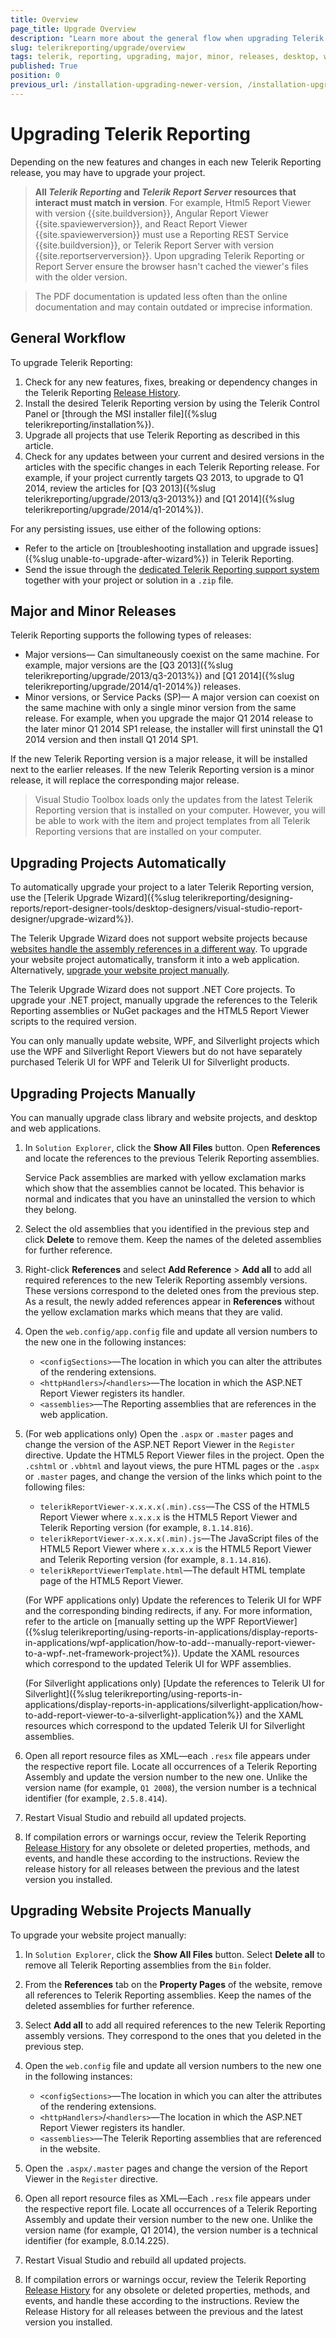 ```yaml
---
title: Overview
page_title: Upgrade Overview
description: "Learn more about the general flow when upgrading Telerik Reporting and using the major and minor releases, and upgrade desktop, website, and other projects manually."
slug: telerikreporting/upgrade/overview
tags: telerik, reporting, upgrading, major, minor, releases, desktop, website, other, projects, manually, overview
published: True
position: 0
previous_url: /installation-upgrading-newer-version, /installation-upgrading-newer_version, /upgradepathoverview, /upgrade/
---
```


# Upgrading Telerik Reporting

Depending on the new features and changes in each new Telerik Reporting release, you may have to upgrade your project.

> __All *Telerik Reporting* and *Telerik Report Server* resources that interact must match in version__. For example, Html5 Report Viewer with version {{site.buildversion}}, Angular Report Viewer {{site.spaviewerversion}}, and React Report Viewer {{site.spaviewerversion}} must use a Reporting REST Service {{site.buildversion}}, or Telerik Report Server with version {{site.reportserverversion}}. Upon upgrading Telerik Reporting or Report Server ensure the browser hasn't cached the viewer's files with the older version.

> The PDF documentation is updated less often than the online documentation and may contain outdated or imprecise information.

## General Workflow

To upgrade Telerik Reporting:

1. Check for any new features, fixes, breaking or dependency changes in the Telerik Reporting [Release History](https://www.telerik.com/support/whats-new/reporting/release-history).
1. Install the desired Telerik Reporting version by using the Telerik Control Panel or [through the MSI installer file]({%slug telerikreporting/installation%}).
1. Upgrade all projects that use Telerik Reporting as described in this article.
1. Check for any updates between your current and desired versions in the articles with the specific changes in each Telerik Reporting release. For example, if your project currently targets Q3 2013, to upgrade to Q1 2014, review the articles for [Q3 2013]({%slug telerikreporting/upgrade/2013/q3-2013%}) and [Q1 2014]({%slug telerikreporting/upgrade/2014/q1-2014%}).

For any persisting issues, use either of the following options: 

* Refer to the article on [troubleshooting installation and upgrade issues]({%slug unable-to-upgrade-after-wizard%}) in Telerik Reporting.
* Send the issue through the [dedicated Telerik Reporting support system](https://www.telerik.com/support/reporting) together with your project or solution in a `.zip` file.

## Major and Minor Releases

Telerik Reporting supports the following types of releases:

* Major versions&mdash; Can simultaneously coexist on the same machine. For example, major versions are the [Q3 2013]({%slug telerikreporting/upgrade/2013/q3-2013%}) and [Q1 2014]({%slug telerikreporting/upgrade/2014/q1-2014%}) releases.
* Minor versions, or Service Packs (SP)&mdash; A major version can coexist on the same machine with only a single minor version from the same release. For example, when you upgrade the major Q1 2014 release to the later minor Q1 2014 SP1 release, the installer will first uninstall the Q1 2014 version and then install Q1 2014 SP1.

If the new Telerik Reporting version is a major release, it will be installed next to the earlier releases. If the new Telerik Reporting version is a minor release, it will replace the corresponding major release.

> Visual Studio Toolbox loads only the updates from the latest Telerik Reporting version that is installed on your computer. However, you will be able to work with the item and project templates from all Telerik Reporting versions that are installed on your computer.

## Upgrading Projects Automatically

To automatically upgrade your project to a later Telerik Reporting version, use the [Telerik Upgrade Wizard]({%slug telerikreporting/designing-reports/report-designer-tools/desktop-designers/visual-studio-report-designer/upgrade-wizard%}).

The Telerik Upgrade Wizard does not support website projects because [websites handle the assembly references in a different way](https://learn.microsoft.com/en-us/previous-versions/aspnet/dd547590(v=vs.110)). To upgrade your website project automatically, transform it into a web application. Alternatively, [upgrade your website project manually](#upgrading-website-projects-manually).

The Telerik Upgrade Wizard does not support .NET Core projects. To upgrade your .NET project, manually upgrade the references to the Telerik Reporting assemblies or NuGet packages and the HTML5 Report Viewer scripts to the required version.

You can only manually update website, WPF, and Silverlight projects which use the WPF and Silverlight Report Viewers but do not have separately purchased Telerik UI for WPF and Telerik UI for Silverlight products.

## Upgrading Projects Manually

You can manually upgrade class library and website projects, and desktop and web applications.

1. In `Solution Explorer`, click the __Show All Files__ button. Open __References__ and locate the references to the previous Telerik Reporting assemblies.

	Service Pack assemblies are marked with yellow exclamation marks which show that the assemblies cannot be located. This behavior is normal and indicates that you have an uninstalled the version to which they belong. 

1. Select the old assemblies that you identified in the previous step and click __Delete__ to remove them. Keep the names of the deleted assemblies for further reference.
1. Right-click __References__ and select __Add Reference__ > __Add all__ to add all required references to the new Telerik Reporting assembly versions. These versions correspond to the deleted ones from the previous step. As a result, the newly added references appear in __References__ without the yellow exclamation marks which means that they are valid.
1. Open the `web.config/app.config` file and update all version numbers to the new one in the following instances: 

	+ `<configSections>`―The location in which you can alter the attributes of the rendering extensions.
	+ `<httpHandlers>`/`<handlers>`―The location in which the ASP.NET Report Viewer registers its handler.
	+ `<assemblies>`―The Reporting assemblies that are references in the web application.

1. (For web applications only) Open the `.aspx` or `.master` pages and change the version of the ASP.NET Report Viewer in the `Register` directive. Update the HTML5 Report Viewer files in the project. Open the `.cshtml` or `.vbhtml` and layout views, the pure HTML pages or the `.aspx` or `.master` pages, and change the version of the links which point to the following files: 

	+ `telerikReportViewer-x.x.x.x(.min).css`―The CSS of the HTML5 Report Viewer where `x.x.x.x` is the HTML5 Report Viewer and Telerik Reporting version (for example, `8.1.14.816`).
	+ `telerikReportViewer-x.x.x.x(.min).js`―The JavaScript files of the HTML5 Report Viewer where `x.x.x.x` is the HTML5 Report Viewer and Telerik Reporting version (for example, `8.1.14.816`).
	+ `telerikReportViewerTemplate.html`―The default HTML template page of the HTML5 Report Viewer.

	(For WPF applications only) Update the references to Telerik UI for WPF and the corresponding binding redirects, if any. For more information, refer to the article on [manually setting up the WPF ReportViewer]({%slug telerikreporting/using-reports-in-applications/display-reports-in-applications/wpf-application/how-to-add--manually-report-viewer-to-a-wpf-.net-framework-project%}). Update the XAML resources which correspond to the updated Telerik UI for WPF assemblies.

	(For Silverlight applications only) [Update the references to Telerik UI for Silverlight]({%slug telerikreporting/using-reports-in-applications/display-reports-in-applications/silverlight-application/how-to-add-report-viewer-to-a-silverlight-application%}) and the XAML resources which correspond to the updated Telerik UI for Silverlight assemblies.

1. Open all report resource files as XML―each `.resx` file appears under the respective report file. Locate all occurrences of a Telerik Reporting Assembly and update the version number to the new one. Unlike the version name (for example, `Q1 2008`), the version number is a technical identifier (for example, `2.5.8.414`).
1. Restart Visual Studio and rebuild all updated projects.
1. If compilation errors or warnings occur, review the Telerik Reporting [Release History](https://www.telerik.com/support/whats-new/reporting/release-history) for any obsolete or deleted properties, methods, and events, and handle these according to the instructions. Review the release history for all releases between the previous and the latest version you installed.

## Upgrading Website Projects Manually

To upgrade your website project manually:

1. In `Solution Explorer`, click the __Show All Files__ button. Select __Delete all__ to remove all Telerik Reporting assemblies from the `Bin` folder.
1. From the __References__ tab on the __Property Pages__ of the website, remove all references to Telerik Reporting assemblies. Keep the names of the deleted assemblies for further reference.
1. Select __Add all__ to add all required references to the new Telerik Reporting assembly versions. They correspond to the ones that you deleted in the previous step.
1. Open the `web.config` file and update all version numbers to the new one in the following instances:

	+ `<configSections>`―The location in which you can alter the attributes of the rendering extensions.
	+ `<httpHandlers>`/`<handlers>`―The location in which the ASP.NET Report Viewer registers its handler.
	+ `<assemblies>`―The Telerik Reporting assemblies that are referenced in the website.

1. Open the `.aspx/.master` pages and change the version of the Report Viewer in the `Register` directive.
1. Open all report resource files as XML―Each `.resx` file appears under the respective report file. Locate all occurrences of a Telerik Reporting Assembly and update their version number to the new one. Unlike the version name (for example, Q1 2014), the version number is a technical identifier (for example, 8.0.14.225).
1. Restart Visual Studio and rebuild all updated projects.
1. If compilation errors or warnings occur, review the Telerik Reporting [Release History](https://www.telerik.com/support/whats-new/reporting/release-history) for any obsolete or deleted properties, methods, and events, and handle these according to the instructions. Review the Release History for all releases between the previous and the latest version you installed.

